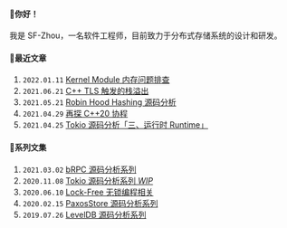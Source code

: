 #### 👋你好！
我是 SF-Zhou，一名软件工程师，目前致力于分布式存储系统的设计和研发。

#### 📝最近文章
1. `2022.01.11` [Kernel Module 内存问题排查](https://sf-zhou.github.io/linux/kernel_memory_usage_troubleshooting.html)
1. `2021.06.21` [C++ TLS 触发的栈溢出](https://sf-zhou.github.io/programming/thread_local_memory.html)
1. `2021.05.21` [Robin Hood Hashing 源码分析](https://sf-zhou.github.io/programming/robin_hood_hashing.html)
1. `2021.04.29` [再探 C++20 协程](https://sf-zhou.github.io/coroutine/cpp_20_explore_coroutines.html)
1. `2021.04.25` [Tokio 源码分析「三、运行时 Runtime」](https://sf-zhou.github.io/tokio/tokio_03_runtime.html)

#### 📘系列文集
1. `2021.03.02` [bRPC 源码分析系列](https://sf-zhou.github.io/#/bRPC)
1. `2020.11.08` [Tokio 源码分析系列 *WIP*](https://sf-zhou.github.io/#/Tokio)
1. `2020.06.10` [Lock-Free 无锁编程相关](https://sf-zhou.github.io/#/Lock-Free)
1. `2020.02.15` [PaxosStore 源码分析系列](https://sf-zhou.github.io/#/Paxos)
1. `2019.07.26` [LevelDB 源码分析系列](https://sf-zhou.github.io/#/LevelDB)
